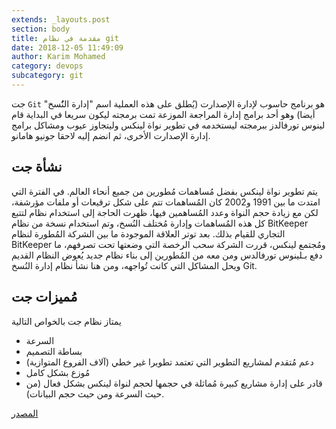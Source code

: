 ```yaml
---
extends: _layouts.post
section: body
title: مقدمة في نظام git
date: 2018-12-05 11:49:09
author: Karim Mohamed
category: devops
subcategory: git
---
```

جت `Git` هو برنامج حاسوب لإدارة الإصدارت (يُطلق على هذه العملية اسم "إدارة النٌُسخ" أيضا) وهو أحد برامج إدارة المراجعة الموزعة تمت برمجته ليكون سريعا في البداية قام لينوس تورفالدز ببرمجته ليستخدمه في تطوير نواة لينكس وليتجاوز عيوب ومشاكل برامج إدارة الإصدارت الأخرى، ثم انضم إليه لاحقا جونيو هامانو.

## نشأة جت
يتم تطوير نواة لينكس بفضل مُساهمات مُطورين من جميع أنحاء العالم. في الفترة التي امتدت ما بين 1991 و2002 كان المُساهمات تتم على شكل ترقيعات أو ملفات مؤرشفة، لكن مع زيادة حجم النواة وعدد المُساهمين فيها، ظهرت الحاجة إلى استخدام نظام لتتبع كل هذه المُساهمات وإدارة مُختلف النُسخ، وتم استخدام نسخة من نظام BitKeeper التجاري للقيام بذلك. بعد توتر العلاقة الموجودة ما بين الشركة المُطورة لنظام BitKeeper ومُجتمع لينكس، قررت الشركة سحب الرخصة التي وضعتها تحت تصرفهم، ما دفع بـلينوس تورفالدس ومن معه من المُطورين إلى بناء نظام جديد يُعوض النظام القديم ويحل المشاكل التي كانت تُواجهه، ومن هنا نشأ نظام إدارة النُسخ Git.

## مُميزات جت
يمتاز نظام جت بالخواص التالية
- السرعة
- بساطة التصميم
- دعم مُتقدم لمشاريع التطوير التي تعتمد تطويرا غير خطي (آلاف الفروع المتوازية)
- مُوزع بشكل كامل
- قادر على إدارة مشاريع كبيرة مُماثلة في حجمها لحجم لنواة لينكس بشكل فعال (من حيث السرعة ومن حيث حجم البيانات).

[المصدر](https://goo.gl/9R7xEi)